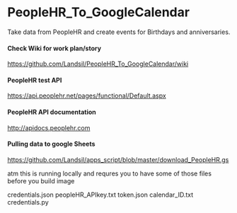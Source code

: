 # PeopleHR_To_GoogleCalendar
Take data from PeopleHR and create events for Birthdays and anniversaries.

#### Check Wiki for work plan/story
https://github.com/Landsil/PeopleHR_To_GoogleCalendar/wiki

#### PeopleHR test API
https://api.peoplehr.net/pages/functional/Default.aspx

#### PeopleHR API documentation
http://apidocs.peoplehr.com

#### Pulling data to google Sheets
https://github.com/Landsil/apps_script/blob/master/download_PeopleHR.gs



atm this is running locally and requres you to have some of those files before you build image


credentials.json
peopleHR_APIkey.txt
token.json
calendar_ID.txt
credentials.py
